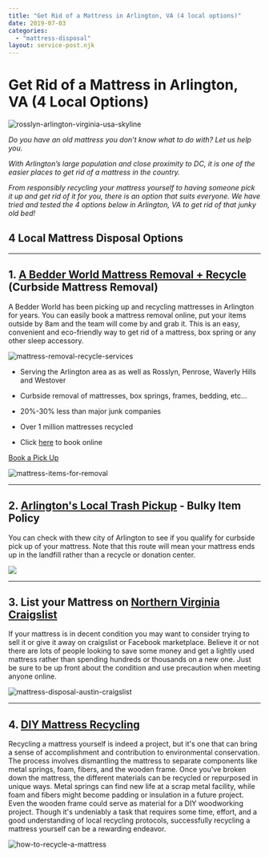 ```yaml
---
title: "Get Rid of a Mattress in Arlington, VA (4 local options)"
date: 2019-07-03
categories: 
  - "mattress-disposal"
layout: service-post.njk
---
```


# Get Rid of a Mattress in Arlington, VA (4 Local Options)

![rosslyn-arlington-virginia-usa-skyline](/images/blog/rosslyn-arlington-virginia-usa-skyline-PZZ4Y8A-min-scaled-1-1024x586.jpeg)

_Do you have an old mattress you don’t know what to do with? Let us help you._

_With Arlington’s large population and close proximity to DC, it is one of the easier places to get rid of a mattress in the country._

_From responsibly recycling your mattress yourself to having someone pick it up and get rid of it for you, there is an option that suits everyone. We have tried and tested the 4 options below in Arlington, VA to get rid of that junky old bed!_ 

## 4 Local Mattress Disposal Options

* * *

## 1\. [A Bedder World Mattress Removal + Recycle](https://www.abedderworld.com/Washington-DC/) (Curbside Mattress Removal)

A Bedder World has been picking up and recycling mattresses in Arlington for years. You can easily book a mattress removal online, put your items outside by 8am and the team will come by and grab it. This is an easy, convenient and eco-friendly way to get rid of a mattress, box spring or any other sleep accessory.

![mattress-removal-recycle-services](/images/blog/Screen-Shot-2022-04-18-at-12.35.36-PM-1024x367.png)

- Serving the Arlington area as as well as Rosslyn, Penrose, Waverly Hills and Westover

- Curbside removal of mattresses, box springs, frames, bedding, etc...

- 20%-30% less than major junk companies

- Over 1 million mattresses recycled

- Click [here](https://www.abedderworld.com/book-online/) to book online

[Book a Pick Up](https://www.abedderworld.com/book-online/)

![mattress-items-for-removal](/images/blog/Screen-Shot-2022-04-12-at-2.17.06-PM-1024x455.png)

* * *

## 2\. [Arlington's Local Trash Pickup](https://www.arlingtonva.us/Government/Programs/Recycling-and-Trash/Residential/Curbside-Recycling-Trash) - Bulky Item Policy

You can check with thew city of Arlington to see if you qualify for curbside pick up of your mattress. Note that this route will mean your mattress ends up in the landfill rather than a recycle or donation center. 

![](/images/blog/screen-shot-2018-06-25-at-11-51-52-am.webp)

* * *

## 3\. List your Mattress on [Northern Virginia Craigslist](https://washingtondc.craigslist.org/nva/)

If your mattress is in decent condition you may want to consider trying to sell it or give it away on craigslist or Facebook marketplace. Believe it or not there are lots of people looking to save some money and get a lightly used mattress rather than spending hundreds or thousands on a new one. Just be sure to be up front about the condition and use precaution when meeting anyone online.

![mattress-disposal-austin-craigslist](/images/blog/Screen-Shot-2019-12-11-at-8.06.07-AM-edited.png)

* * *

## 4\. [DIY Mattress Recycling](https://www.hunker.com/12569988/how-to-disassemble-a-mattress)

Recycling a mattress yourself is indeed a project, but it's one that can bring a sense of accomplishment and contribution to environmental conservation. The process involves dismantling the mattress to separate components like metal springs, foam, fibers, and the wooden frame. Once you've broken down the mattress, the different materials can be recycled or repurposed in unique ways. Metal springs can find new life at a scrap metal facility, while foam and fibers might become padding or insulation in a future project. Even the wooden frame could serve as material for a DIY woodworking project. Though it's undeniably a task that requires some time, effort, and a good understanding of local recycling protocols, successfully recycling a mattress yourself can be a rewarding endeavor.

![how-to-recycle-a-mattress](/images/blog/mattress_recycling.jpg)
